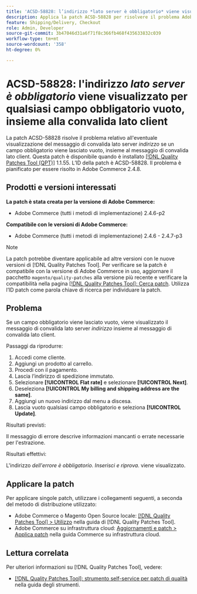 ```yaml
---
title: 'ACSD-58828: l’indirizzo *lato server è obbligatorio* viene visualizzato per qualsiasi campo obbligatorio vuoto, insieme alla convalida lato client'
description: Applica la patch ACSD-58828 per risolvere il problema Adobe Commerce, se viene lasciato vuoto un campo obbligatorio contenente il messaggio di convalida lato server *address*, insieme al messaggio di convalida lato client.
feature: Shipping/Delivery, Checkout
role: Admin, Developer
source-git-commit: 3b47046d31a6f71f8c366fb468f435633832c039
workflow-type: tm+mt
source-wordcount: '358'
ht-degree: 0%

---
```



# ACSD-58828: l&#39;indirizzo *lato server è obbligatorio* viene visualizzato per qualsiasi campo obbligatorio vuoto, insieme alla convalida lato client

La patch ACSD-58828 risolve il problema relativo all&#39;eventuale visualizzazione del messaggio di convalida lato server *indirizzo* se un campo obbligatorio viene lasciato vuoto, insieme al messaggio di convalida lato client. Questa patch è disponibile quando è installato [[!DNL Quality Patches Tool (QPT)]](/help/tools/quality-patches-tool/quality-patches-tool-to-self-serve-quality-patches.md) 1.1.55. L’ID della patch è ACSD-58828. Il problema è pianificato per essere risolto in Adobe Commerce 2.4.8.

## Prodotti e versioni interessati

**La patch è stata creata per la versione di Adobe Commerce:**
* Adobe Commerce (tutti i metodi di implementazione) 2.4.6-p2

**Compatibile con le versioni di Adobe Commerce:**
* Adobe Commerce (tutti i metodi di implementazione) 2.4.6 - 2.4.7-p3

>[!NOTE]
>
>La patch potrebbe diventare applicabile ad altre versioni con le nuove versioni di [!DNL Quality Patches Tool]. Per verificare se la patch è compatibile con la versione di Adobe Commerce in uso, aggiornare il pacchetto `magento/quality-patches` alla versione più recente e verificare la compatibilità nella pagina [[!DNL Quality Patches Tool]: Cerca patch](https://experienceleague.adobe.com/tools/commerce-quality-patches/index.html). Utilizza l’ID patch come parola chiave di ricerca per individuare la patch.

## Problema

Se un campo obbligatorio viene lasciato vuoto, viene visualizzato il messaggio di convalida lato server *indirizzo* insieme al messaggio di convalida lato client.

Passaggi da riprodurre:

1. Accedi come cliente.
1. Aggiungi un prodotto al carrello.
1. Procedi con il pagamento.
1. Lascia l’indirizzo di spedizione immutato.
1. Selezionare **[!UICONTROL Flat rate]** e selezionare **[!UICONTROL Next]**.
1. Deseleziona **[!UICONTROL My billing and shipping address are the same]**.
1. Aggiungi un nuovo indirizzo dal menu a discesa.
1. Lascia vuoto qualsiasi campo obbligatorio e seleziona **[!UICONTROL Update]**.

Risultati previsti:

Il messaggio di errore descrive informazioni mancanti o errate necessarie per l&#39;estrazione.

Risultati effettivi:

L&#39;indirizzo *dell&#39;errore è obbligatorio. Inserisci e riprova.* viene visualizzato.

## Applicare la patch

Per applicare singole patch, utilizzare i collegamenti seguenti, a seconda del metodo di distribuzione utilizzato:

* Adobe Commerce o Magento Open Source locale: [[!DNL Quality Patches Tool] > Utilizzo](/help/tools/quality-patches-tool/usage.md) nella guida di [!DNL Quality Patches Tool].
* Adobe Commerce su infrastruttura cloud: [Aggiornamenti e patch > Applica patch](https://experienceleague.adobe.com/docs/commerce-cloud-service/user-guide/develop/upgrade/apply-patches.html) nella guida Commerce su infrastruttura cloud.

## Lettura correlata

Per ulteriori informazioni su [!DNL Quality Patches Tool], vedere:

* [[!DNL Quality Patches Tool]: strumento self-service per patch di qualità](/help/tools/quality-patches-tool/quality-patches-tool-to-self-serve-quality-patches.md) nella guida degli strumenti.
